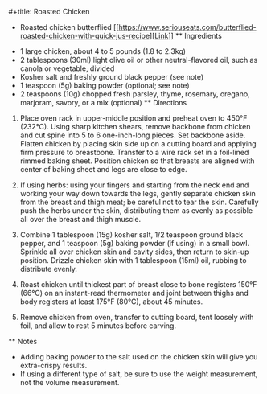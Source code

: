 #+title: Roasted Chicken

* Roasted chicken butterflied
[[https://www.seriouseats.com/butterflied-roasted-chicken-with-quick-jus-recipe][Link]]
** Ingredients
- 1 large chicken, about 4 to 5 pounds (1.8 to 2.3kg)
- 2 tablespoons (30ml) light olive oil or other neutral-flavored oil, such as canola or vegetable, divided
- Kosher salt and freshly ground black pepper (see note)
- 1 teaspoon (5g) baking powder (optional; see note)
- 2 teaspoons (10g) chopped fresh parsley, thyme, rosemary, oregano, marjoram, savory, or a mix (optional)
** Directions
1. Place oven rack in upper-middle position and preheat oven to 450°F (232°C). Using sharp kitchen shears, remove backbone from chicken and cut spine into 5 to 6 one-inch-long pieces. Set backbone aside. Flatten chicken by placing skin side up on a cutting board and applying firm pressure to breastbone. Transfer to a wire rack set in a foil-lined rimmed baking sheet. Position chicken so that breasts are aligned with center of baking sheet and legs are close to edge.

2. If using herbs: using your fingers and starting from the neck end and working your way down towards the legs, gently separate chicken skin from the breast and thigh meat; be careful not to tear the skin. Carefully push the herbs under the skin, distributing them as evenly as possible all over the breast and thigh muscle.

3. Combine 1 tablespoon (15g) kosher salt, 1/2 teaspoon ground black pepper, and 1 teaspoon (5g) baking powder (if using) in a small bowl. Sprinkle all over chicken skin and cavity sides, then return to skin-up position. Drizzle chicken skin with 1 tablespoon (15ml) oil, rubbing to distribute evenly.

4. Roast chicken until thickest part of breast close to bone registers 150°F (66°C) on an instant-read thermometer and joint between thighs and body registers at least 175°F (80°C), about 45 minutes.

5. Remove chicken from oven, transfer to cutting board, tent loosely with foil, and allow to rest 5 minutes before carving.

** Notes
- Adding baking powder to the salt used on the chicken skin will give you extra-crispy results.
- If using a different type of salt, be sure to use the weight measurement, not the volume measurement.
